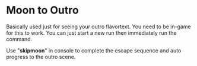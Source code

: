 ﻿# Moon to Outro
Basically used just for seeing your outro flavortext. You need to be in-game for this to work. You can just start a new run then immediately run the command.

Use "**skipmoon**" in console to complete the escape sequence and auto progress to the outro scene.
